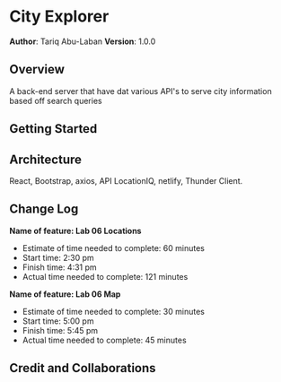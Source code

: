 # City Explorer

**Author**: Tariq Abu-Laban
**Version**: 1.0.0

## Overview

<!-- Provide a high level overview of what this application is and why you are building it, beyond the fact that it's an assignment for this class. (i.e. What's your problem domain?) -->

A back-end server that have dat various API's to serve city information based off search queries

## Getting Started

<!-- What are the steps that a user must take in order to build this app on their own machine and get it running? -->

## Architecture

React,
Bootstrap,
axios,
API LocationIQ,
netlify,
Thunder Client.

## Change Log

<!-- Use this area to document the iterative changes made to your application as each feature is successfully implemented. Use time stamps. Here's an example:

01-01-2001 4:59pm - Application now has a fully-functional express server, with a GET route for the location resource. -->

**Name of feature: Lab 06 Locations**

- Estimate of time needed to complete: 60 minutes
- Start time: 2:30 pm
- Finish time: 4:31 pm
- Actual time needed to complete: 121 minutes

**Name of feature: Lab 06 Map**

- Estimate of time needed to complete: 30 minutes
- Start time: 5:00 pm
- Finish time: 5:45 pm
- Actual time needed to complete: 45 minutes

## Credit and Collaborations

<!-- Give credit (and a link) to other people or resources that helped you build this application. -->
